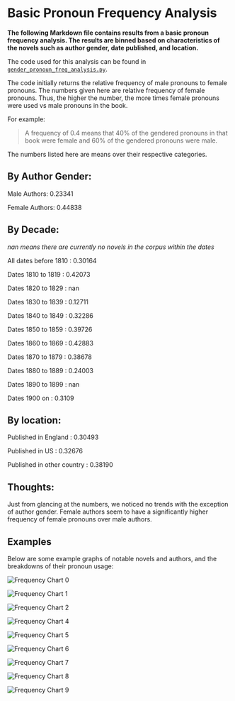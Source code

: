 # Basic Pronoun Frequency Analysis

**The following Markdown file contains results from a basic pronoun frequency analysis. The results are binned based on characteristics of the novels such as author gender, date published, and location.**

The code used for this analysis can be found in [`gender_pronoun_freq_analysis.py`](https://github.com/dhmit/gender_novels/blob/master/gender_novels/analysis/gender_pronoun_freq_analysis.py).

The code initially returns the relative frequency of male pronouns to female pronouns. The numbers given here are relative frequency of female pronouns. Thus, the higher the number, the more times female pronouns were used vs male pronouns in the book.
 
For example:
> A frequency of 0.4 means that 40% of the gendered pronouns in that book were female and 60% of the gendered pronouns were male.
 
The numbers listed here are means over their respective categories.
 
## By Author Gender:
 
Male Authors: 0.23341

Female Authors: 0.44838

## By Decade:

*nan means there are currently no novels in the corpus within the dates*

All dates before 1810 : 0.30164

Dates 1810 to 1819 : 0.42073

Dates 1820 to 1829 : nan 

Dates 1830 to 1839 : 0.12711

Dates 1840 to 1849 : 0.32286

Dates 1850 to 1859 : 0.39726

Dates 1860 to 1869 : 0.42883

Dates 1870 to 1879 : 0.38678

Dates 1880 to 1889 : 0.24003

Dates 1890 to 1899 : nan 

Dates 1900 on : 0.3109

## By location:

Published in England : 0.30493

Published in US : 0.32676

Published in other country : 0.38190

## Thoughts:
Just from glancing at the numbers, we noticed no trends with the exception of author gender. Female authors seem to have a 
significantly higher frequency of female pronouns over male authors.

## Examples

Below are some example graphs of notable novels and authors, and the breakdowns of their pronoun 
usage:

![](images/he_she_freq0.png "Frequency Chart 0")


![](images/he_she_freq1.png "Frequency Chart 1")


![](images/he_she_freq2.png "Frequency Chart 2")


![](images/he_she_freq3.png "Frequency Chart 4")


![](images/he_she_freq5.png "Frequency Chart 5")


![](images/he_she_freq6.png "Frequency Chart 6")


![](images/he_she_freq7.png "Frequency Chart 7")


![](images/he_she_freq8.png "Frequency Chart 8")


![](images/he_she_freq9.png "Frequency Chart 9")
